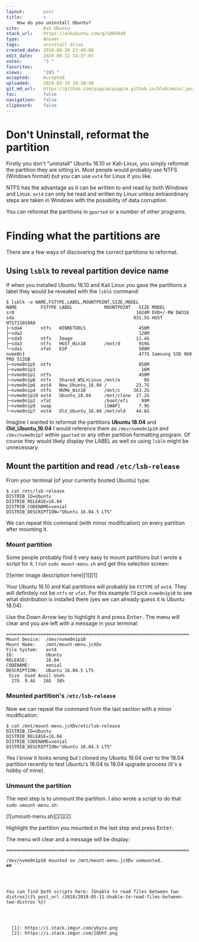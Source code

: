 ```yaml
---
layout:       post
title:        >
    How do you uninstall Ubuntu?
site:         Ask Ubuntu
stack_url:    https://askubuntu.com/q/1069948
type:         Answer
tags:         uninstall drive
created_date: 2018-08-28 23:49:08
edit_date:    2020-06-12 14:37:07
votes:        "3 "
favorites:    
views:        "285 "
accepted:     Accepted
uploaded:     2024-02-19 10:38:48
git_md_url:   https://github.com/pippim/pippim.github.io/blob/main/_posts/2018/2018-08-28-How-do-you-uninstall-Ubuntu_.md
toc:          false
navigation:   false
clipboard:    false
---
```


# Don't Uninstall, reformat the partition

Firstly you don't "uninstall" Ubuntu 16.10 or Kali-Linux, you simply reformat the partition they are sitting in. Most people would probably use NTFS (Windows format) but you can use `ext4` for Linux if you like.

NTFS has the advantage as it can be written to and read by both Windows and Linux. `ext4` can only be read and written by Linux unless extraordinary steps are taken in Windows with the possibility of data corruption.

You can reformat the partitions in `gparted` or a number of other programs.

# Finding what the partitions are

There are a few ways of discovering the correct partitions to reformat. 

## Using `lsblk` to reveal partition device name

If when you installed Ubuntu 16.10 and Kali Linux you gave the partitions a label they would be revealed with the `lsblk` command:

``` 
$ lsblk -o NAME,FSTYPE,LABEL,MOUNTPOINT,SIZE,MODEL
NAME         FSTYPE LABEL            MOUNTPOINT   SIZE MODEL
sr0                                              1024M DVD+/-RW DW316  
sda                                             931.5G HGST HTS721010A9
├─sda4       ntfs   WINRETOOLS                    450M 
├─sda2                                            128M 
├─sda5       ntfs   Image                        11.4G 
├─sda3       ntfs   HGST_Win10       /mnt/d       919G 
└─sda1       vfat   ESP                           500M 
nvme0n1                                           477G Samsung SSD 960 PRO 512GB            
├─nvme0n1p5  ntfs                                 858M 
├─nvme0n1p3                                        16M 
├─nvme0n1p1  ntfs                                 450M 
├─nvme0n1p8  ntfs   Shared_WSL+Linux /mnt/e         9G 
├─nvme0n1p6  ext4   New_Ubuntu_16.04 /           23.7G 
├─nvme0n1p4  ntfs   NVMe_Win10       /mnt/c     363.2G 
├─nvme0n1p10 ext4   Ubuntu_18.04     /mnt/clone  27.2G 
├─nvme0n1p2  vfat                    /boot/efi     99M 
├─nvme0n1p9  swap                    [SWAP]       7.9G 
└─nvme0n1p7  ext4   Old_Ubuntu_16.04 /mnt/old    44.6G 
```

Imagine I wanted to reformat the partitions **Ubuntu 18.04** and **Old_Ubuntu_16.04** I would reference them as `/dev/nvme0n1p10` and `/dev/nvme0n1p7` within `gparted` or any other partition formatting program. Of course they would likely display the LABEL as well so using `lsblk` might be unnecessary.

## Mount the partition and read `/etc/lsb-release`

From your terminal (of your currently booted Ubuntu) type:

``` 
$ cat /etc/lsb-release
DISTRIB_ID=Ubuntu
DISTRIB_RELEASE=16.04
DISTRIB_CODENAME=xenial
DISTRIB_DESCRIPTION="Ubuntu 16.04.5 LTS"
```

We can repeat this command (with minor modification) on every partition after mounting it.

### Mount partition

Some people probably find it very easy to mount partitions but I wrote a script for it. I run `sudo mount-menu.sh` and get this selection screen:

[![enter image description here][1]][1]

Your Ubuntu 16.10 and Kali partitions will probably be `FSTYPE` of `ext4`. They will definitely not be `ntfs` or `vfat`. For this example I'll pick `nvme0n1p10` to see what distribution is installed there (yes we can already guess it is Ubuntu 18.04).

Use the Down Arrow key to highlight it and press <kbd>Enter</kbd>. The menu will clear and you are left with a message in your terminal:

``` 
=====================================================================
Mount Device:  /dev/nvme0n1p10
Mount Name:    /mnt/mount-menu.jcXDv
File System:   ext4
ID:            Ubuntu
RELEASE:       16.04
CODENAME:      xenial
DESCRIPTION:   Ubuntu 16.04.5 LTS
 Size  Used Avail Use%
  27G  9.4G   16G  38%
```

### Mounted partition's `/etc/lsb-release`

Now we can repeat the command from the last section with a minor modification:

``` 
$ cat /mnt/mount-menu.jcXDv/etc/lsb-release
DISTRIB_ID=Ubuntu
DISTRIB_RELEASE=16.04
DISTRIB_CODENAME=xenial
DISTRIB_DESCRIPTION="Ubuntu 16.04.5 LTS"
```

Yes I know it looks wrong but I cloned my Ubuntu 16.04 over to the 18.04 partition recently to test Ubuntu's 16.04 to 18.04 upgrade process (it's a hobby of mine).

### Unmount the partition

The next step is to unmount the partition. I also wrote a script to do that `sudo umount-menu.sh`:

[![umount-menu.sh][2]][2]

Highlight the partition you mounted in the last step and press <kbd>Enter</kbd>.

The menu will clear and a message will be display:

``` 
=====================================================================

/dev/nvme0n1p10 mounted on /mnt/mount-menu.jcXDv unmounted.
## ```




You can find both scripts here: [Unable to read files between two distros]({% post_url /2018/2018-05-11-Unable-to-read-files-between-two-distros %})




  [1]: https://i.stack.imgur.com/ybyzu.png
  [2]: https://i.stack.imgur.com/1QUhF.png

